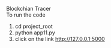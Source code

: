 Blockchian Tracer 
<br>
To run the code 
<br>
1. cd project_root
2. python app11.py
3. click on the link http://127.0.0.1:5000
   
